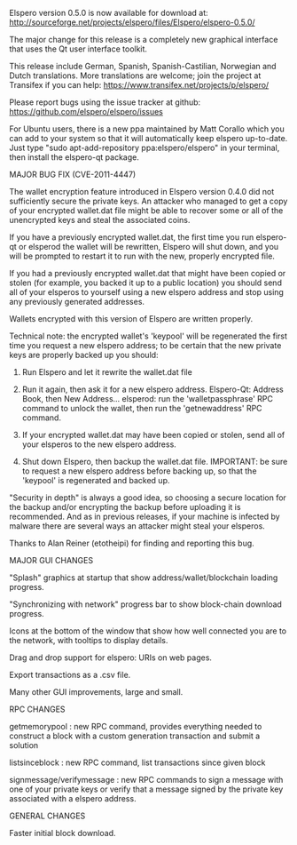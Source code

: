 Elspero version 0.5.0 is now available for download at:
http://sourceforge.net/projects/elspero/files/Elspero/elspero-0.5.0/

The major change for this release is a completely new graphical interface that uses the Qt user interface toolkit.

This release include German, Spanish, Spanish-Castilian, Norwegian and Dutch translations. More translations are welcome; join the project at Transifex if you can help:
https://www.transifex.net/projects/p/elspero/

Please report bugs using the issue tracker at github:
https://github.com/elspero/elspero/issues

For Ubuntu users, there is a new ppa maintained by Matt Corallo which you can add to your system so that it will automatically keep elspero up-to-date.  Just type "sudo apt-add-repository ppa:elspero/elspero" in your terminal, then install the elspero-qt package.

MAJOR BUG FIX  (CVE-2011-4447)

The wallet encryption feature introduced in Elspero version 0.4.0 did not sufficiently secure the private keys. An attacker who
managed to get a copy of your encrypted wallet.dat file might be able to recover some or all of the unencrypted keys and steal the
associated coins.

If you have a previously encrypted wallet.dat, the first time you run elspero-qt or elsperod the wallet will be rewritten, Elspero will
shut down, and you will be prompted to restart it to run with the new, properly encrypted file.

If you had a previously encrypted wallet.dat that might have been copied or stolen (for example, you backed it up to a public
location) you should send all of your elsperos to yourself using a new elspero address and stop using any previously generated addresses.

Wallets encrypted with this version of Elspero are written properly.

Technical note: the encrypted wallet's 'keypool' will be regenerated the first time you request a new elspero address; to be certain that the
new private keys are properly backed up you should:

1. Run Elspero and let it rewrite the wallet.dat file

2. Run it again, then ask it for a new elspero address.
Elspero-Qt: Address Book, then New Address...
elsperod: run the 'walletpassphrase' RPC command to unlock the wallet,  then run the 'getnewaddress' RPC command.

3. If your encrypted wallet.dat may have been copied or stolen, send  all of your elsperos to the new elspero address.

4. Shut down Elspero, then backup the wallet.dat file.
IMPORTANT: be sure to request a new elspero address before backing up, so that the 'keypool' is regenerated and backed up.

"Security in depth" is always a good idea, so choosing a secure location for the backup and/or encrypting the backup before uploading it is recommended. And as in previous releases, if your machine is infected by malware there are several ways an attacker might steal your elsperos.

Thanks to Alan Reiner (etotheipi) for finding and reporting this bug.

MAJOR GUI CHANGES

"Splash" graphics at startup that show address/wallet/blockchain loading progress.

"Synchronizing with network" progress bar to show block-chain download progress.

Icons at the bottom of the window that show how well connected you are to the network, with tooltips to display details.

Drag and drop support for elspero: URIs on web pages.

Export transactions as a .csv file.

Many other GUI improvements, large and small.

RPC CHANGES

getmemorypool : new RPC command, provides everything needed to construct a block with a custom generation transaction and submit a solution

listsinceblock : new RPC command, list transactions since given block

signmessage/verifymessage : new RPC commands to sign a message with one of your private keys or verify that a message signed by the private key associated with a elspero address.

GENERAL CHANGES

Faster initial block download.
